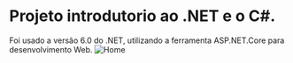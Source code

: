 # Projeto introdutorio ao .NET e o C#.

Foi usado a versão 6.0 do .NET, utilizando a ferramenta ASP.NET.Core para desenvolvimento Web. 
![Home](https://user-images.githubusercontent.com/99850972/187775655-4e36be76-966c-4bda-8e8a-a984cc7b13a3.PNG)


